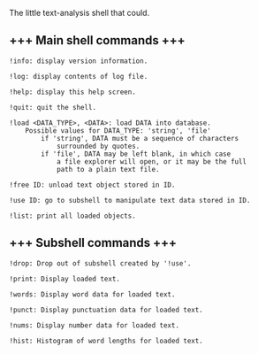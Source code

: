 The little text-analysis shell that could.


+++ Main shell commands +++
---------------------------
	!info: display version information.

	!log: display contents of log file.

	!help: display this help screen.

	!quit: quit the shell.

	!load <DATA_TYPE>, <DATA>: load DATA into database.
		Possible values for DATA_TYPE: 'string', 'file'
			if 'string', DATA must be a sequence of characters
			    surrounded by quotes.
			if 'file', DATA may be left blank, in which case
			    a file explorer will open, or it may be the full 
			    path to a plain text file.

	!free ID: unload text object stored in ID.

	!use ID: go to subshell to manipulate text data stored in ID.

	!list: print all loaded objects.


+++ Subshell commands +++
-------------------------
	!drop: Drop out of subshell created by '!use'.

	!print: Display loaded text.

	!words: Display word data for loaded text.

	!punct: Display punctuation data for loaded text.

	!nums: Display number data for loaded text.

	!hist: Histogram of word lengths for loaded text.
